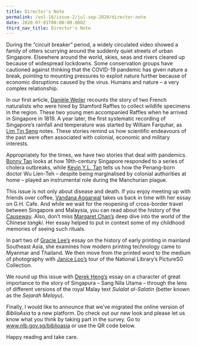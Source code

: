 ```yaml
---
title: Director's Note
permalink: /vol-16/issue-2/jul-sep-2020/director-note
date: 2020-07-01T00:00:00.000Z
third_nav_title: Director's Note
---
```


<style>
table { 
	background-color: #e5f1ee;
	}
.infobox { 
  padding: 20px;
  margin: 20px;
  background: #e5f1ee
}
</style>

During the “circuit breaker” period, a widely circulated video showed a family of otters scurrying around the suddenly quiet streets of urban Singapore. Elsewhere around the world, skies, seas and rivers cleared up because of widespread lockdowns. Some conservation groups have cautioned against thinking that the COVID-19 pandemic has given nature a break, pointing to mounting pressures to exploit nature further because of economic disruptions caused by the virus. Humans and nature – a very complex relationship.

In our first article, [Danièle Weiler](/vol-16/issue-2/jul-sep-2020/raffles) recounts the story of two French naturalists who were hired by Stamford Raffles to collect wildlife specimens in the region. These two young men accompanied Raffles when he arrived in Singapore in 1819. A year later, the first systematic recording of Singapore’s rainfall and temperature was started by William Farquhar, as [Lim Tin Seng](/vol-16/issue-2/jul-sep-2020/rain) notes. These stories remind us how scientific endeavours of the past were often associated with colonial, economic and military interests.

Appropriately for the times, we have two stories that deal with pandemics. [Bonny Tan](/vol-16/issue-2/jul-sep-2020/cholera) looks at how 19th-century Singapore responded to a series of cholera outbreaks, while [Kevin Y.L. Tan](/vol-16/issue-2/jul-sep-2020/plague) tells us how the Penang-born doctor Wu Lien-Teh – despite being marginalised by colonial authorities at home – played an instrumental role during the Manchurian plague.

This issue is not only about disease and death. If you enjoy meeting up with friends over coffee, [Vandana Aggarwal](/vol-16/issue-2/jul-sep-2020/ghcafe) takes us back in time with her essay on G.H. Cafe. And while we wait for the reopening of cross-border travel between Singapore and Malaysia, you can read about the history of the [Causeway](/vol-16/issue-2/jul-sep-2020/causeway). Also, don’t miss [Margaret Chan’s](/vol-16/issue-2/jul-sep-2020/medium) deep dive into the world of the Chinese *tangki*. Her essay helped to put in context some of my childhood memories of seeing such rituals.

In part two of [Gracie Lee’s](/vol-16/issue-2/jul-sep-2020/earlyprinting) essay on the history of early printing in mainland Southeast Asia, she examines how modern printing technology came to Myanmar and Thailand. We then move from the printed word to the medium of photography with [Janice Loo’s](/vol-16/issue-2/jul-sep-2020/picturessg) tour of the National Library’s PictureSG Collection.

We round up this issue with [Derek Heng’s](/vol-16/issue-2/jul-sep-2020/sangnila) essay on a character of great importance to the story of Singapura – Sang Nila Utama – through the lens of different versions of the royal Malay text *Sulalat al-Salatin* (better known as the *Sejarah Melayu*).

Finally, I would like to announce that we’ve migrated the online version of *BiblioAsia* to a new platform. Do check out our new look and please let us know what you think by taking part in the survey. Go to www.nlb.gov.sg/biblioasia or use the QR code below.

Happy reading and take care.